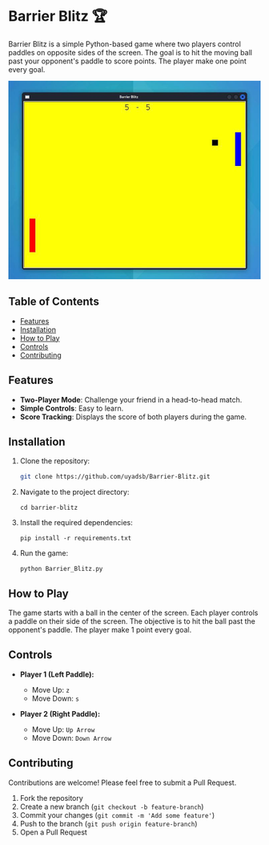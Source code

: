 # Barrier Blitz  :trophy:

Barrier Blitz is a simple Python-based game where two players control paddles on opposite sides of the screen. The goal is to hit the moving ball past your opponent's paddle to score points. The player make one point every goal.

![Barrier Blitz Screenshot](https://github.com/Uyadsb/Barrier-Blitz/blob/main/barreier_blitz.jpg)

## Table of Contents

- [Features](#features)
- [Installation](#installation)
- [How to Play](#how-to-play)
- [Controls](#controls)
- [Contributing](#contributing)
  

## Features

- **Two-Player Mode**: Challenge your friend in a head-to-head match.
- **Simple Controls**: Easy to learn.
- **Score Tracking**: Displays the score of both players during the game.

## Installation

1. Clone the repository:
   ```bash
   git clone https://github.com/uyadsb/Barrier-Blitz.git
2. Navigate to the project directory:
   ```
   cd barrier-blitz
3. Install the required dependencies:
   ```
   pip install -r requirements.txt
4. Run the game:
   ```
   python Barrier_Blitz.py

## How to Play

The game starts with a ball in the center of the screen. Each player controls a paddle on their side of the screen. The objective is to hit the ball past the opponent's paddle. The player make 1 point every goal.


## Controls

- **Player 1 (Left Paddle):**
   - Move Up: `z`
   - Move Down: `s`

- **Player 2 (Right Paddle):**
   - Move Up: `Up Arrow`
   - Move Down: `Down Arrow`

## Contributing

Contributions are welcome! Please feel free to submit a Pull Request.

  1. Fork the repository
  2. Create a new branch (`git checkout -b feature-branch`)
  3. Commit your changes (`git commit -m 'Add some feature'`)
  4. Push to the branch (`git push origin feature-branch`)
  5. Open a Pull Request


